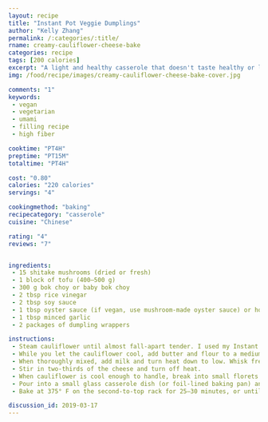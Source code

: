 ```yaml
---
layout: recipe
title: "Instant Pot Veggie Dumplings"
author: "Kelly Zhang"
permalink: /:categories/:title/
rname: creamy-cauliflower-cheese-bake
categories: recipe
tags: [200 calories]
excerpt: "A light and healthy casserole that doesn't taste healthy or light, and you won't feel have to feel guilty coming back for seconds! It's perfect as a main course or a side. See recipe notes for keto and gluten-free variations."
img: /food/recipe/images/creamy-cauliflower-cheese-bake-cover.jpg

comments: "1"
keywords:
 - vegan
 - vegetarian
 - umami
 - filling recipe
 - high fiber

cooktime: "PT4H"
preptime: "PT15M"
totaltime: "PT4H"

cost: "0.80"
calories: "220 calories"
servings: "4"

cookingmethod: "baking"
recipecategory: "casserole"
cuisine: "Chinese"

rating: "4"
reviews: "7"


ingredients:
 - 15 shitake mushrooms (dried or fresh)
 - 1 block of tofu (400–500 g)
 - 300 g bok choy or baby bok choy
 - 2 tbsp rice vinegar
 - 2 tbsp soy sauce
 - 1 tbsp oyster sauce (if vegan, use mushroom-made oyster sauce) or hoisin sauce
 - 1 tbsp minced garlic
 - 2 packages of dumpling wrappers

instructions:
 - Steam cauliflower until almost fall-apart tender. I used my Instant Pot's STEAM function (5 min @ high).
 - While you let the cauliflower cool, add butter and flour to a medium saucepan on medium heat and whisk together.
 - When thoroughly mixed, add milk and turn heat down to low. Whisk frequently until sauce thickens.
 - Stir in two-thirds of the cheese and turn off heat.
 - When cauliflower is cool enough to handle, break into small florets and add to saucepan. Stir, coating all the florets.
 - Pour into a small glass casserole dish (or foil-lined baking pan) and sprinkle remaining cheese on top.
 - Bake at 375° F on the second-to-top rack for 25–30 minutes, or until golden on top.

discussion_id: 2019-03-17
---
```

